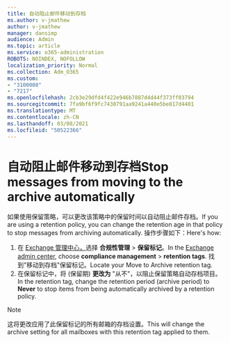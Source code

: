 ```yaml
---
title: 自动阻止邮件移动到存档
ms.author: v-jmathew
author: v-jmathew
manager: dansimp
audience: Admin
ms.topic: article
ms.service: o365-administration
ROBOTS: NOINDEX, NOFOLLOW
localization_priority: Normal
ms.collection: Adm_O365
ms.custom:
- "3100008"
- "7217"
ms.openlocfilehash: 2cb3e29dfd4f422e946b7887d4d44f373ff03794
ms.sourcegitcommit: 7fa9bf6f9fc7438791aa9241a440e5be817d4401
ms.translationtype: MT
ms.contentlocale: zh-CN
ms.lasthandoff: 03/08/2021
ms.locfileid: "50522366"
---
```

# <a name="stop-messages-from-moving-to-the-archive-automatically"></a><span data-ttu-id="5ce5e-102">自动阻止邮件移动到存档</span><span class="sxs-lookup"><span data-stu-id="5ce5e-102">Stop messages from moving to the archive automatically</span></span>

<span data-ttu-id="5ce5e-103">如果使用保留策略，可以更改该策略中的保留时间以自动阻止邮件存档。</span><span class="sxs-lookup"><span data-stu-id="5ce5e-103">If you are using a retention policy, you can change the retention age in that policy to stop messages from archiving automatically.</span></span> <span data-ttu-id="5ce5e-104">操作步骤如下：</span><span class="sxs-lookup"><span data-stu-id="5ce5e-104">Here's how:</span></span>

1. <span data-ttu-id="5ce5e-105">在 [Exchange 管理中心，](https://go.microsoft.com/fwlink/?linkid=2059104)选择 **合规性管理**  >  **保留标记**。</span><span class="sxs-lookup"><span data-stu-id="5ce5e-105">In the [Exchange admin center](https://go.microsoft.com/fwlink/?linkid=2059104), choose **compliance management** > **retention tags**.</span></span> <span data-ttu-id="5ce5e-106">找到"移动到存档"保留标记。</span><span class="sxs-lookup"><span data-stu-id="5ce5e-106">Locate your Move to Archive retention tag.</span></span>
2. <span data-ttu-id="5ce5e-107">在保留标记中，将 (保留期) **更改为** "从不"，以阻止保留策略自动存档项目。</span><span class="sxs-lookup"><span data-stu-id="5ce5e-107">In the retention tag, change the retention period (archive period) to **Never** to stop items from being automatically archived by a retention policy.</span></span>

> [!NOTE]
> <span data-ttu-id="5ce5e-108">这将更改应用了此保留标记的所有邮箱的存档设置。</span><span class="sxs-lookup"><span data-stu-id="5ce5e-108">This will change the archive setting for all mailboxes with this retention tag applied to them.</span></span>
